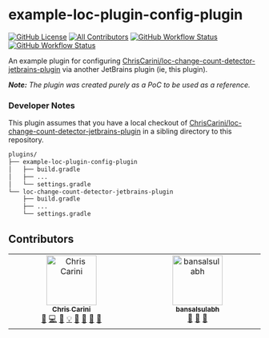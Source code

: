 # example-loc-plugin-config-plugin

[![GitHub License](https://img.shields.io/github/license/ChrisCarini/example-loc-plugin-config-plugin?style=flat-square)](https://github.com/ChrisCarini/example-loc-plugin-config-plugin/blob/main/LICENSE)
[![All Contributors](https://img.shields.io/github/all-contributors/ChrisCarini/example-loc-plugin-config-plugin?color=ee8449&style=flat-square)](#contributors)
[![GitHub Workflow Status](https://img.shields.io/github/actions/workflow/status/ChrisCarini/example-loc-plugin-config-plugin/build.yml?branch=main&logo=GitHub&style=flat-square)](https://github.com/ChrisCarini/example-loc-plugin-config-plugin/actions/workflows/build.yml)
[![GitHub Workflow Status](https://img.shields.io/github/actions/workflow/status/ChrisCarini/example-loc-plugin-config-plugin/compatibility.yml?branch=main&label=IntelliJ%20Plugin%20Compatibility&logo=GitHub&style=flat-square)](https://github.com/ChrisCarini/example-loc-plugin-config-plugin/actions/workflows/compatibility.yml)


<!-- Plugin description -->
An example plugin for configuring [ChrisCarini/loc-change-count-detector-jetbrains-plugin](https://github.com/ChrisCarini/loc-change-count-detector-jetbrains-plugin) via another JetBrains plugin (ie, this plugin).
<!-- Plugin description end -->

_**Note:** The plugin was created purely as a PoC to be used as a reference._

### Developer Notes

This plugin assumes that you have a local checkout of [ChrisCarini/loc-change-count-detector-jetbrains-plugin](https://github.com/ChrisCarini/loc-change-count-detector-jetbrains-plugin) in a sibling directory to this repository.

```bash
plugins/
├── example-loc-plugin-config-plugin
│   ├── build.gradle
│   ├── ...
│   └── settings.gradle
└── loc-change-count-detector-jetbrains-plugin
    ├── build.gradle
    ├── ...
    └── settings.gradle
```

## Contributors

<!-- ALL-CONTRIBUTORS-LIST:START - Do not remove or modify this section -->
<!-- prettier-ignore-start -->
<!-- markdownlint-disable -->
<table>
  <tbody>
    <tr>
      <td align="center" valign="top" width="14.28%"><a href="https://github.com/ChrisCarini"><img src="https://avatars.githubusercontent.com/u/6374067?v=4?s=100" width="100px;" alt="Chris Carini"/><br /><sub><b>Chris Carini</b></sub></a><br /><a href="#bug-ChrisCarini" title="Bug reports">🐛</a> <a href="#code-ChrisCarini" title="Code">💻</a> <a href="#doc-ChrisCarini" title="Documentation">📖</a> <a href="#example-ChrisCarini" title="Examples">💡</a> <a href="#ideas-ChrisCarini" title="Ideas, Planning, & Feedback">🤔</a> <a href="#maintenance-ChrisCarini" title="Maintenance">🚧</a> <a href="#question-ChrisCarini" title="Answering Questions">💬</a> <a href="#review-ChrisCarini" title="Reviewed Pull Requests">👀</a></td>
      <td align="center" valign="top" width="14.28%"><a href="https://github.com/bansalsulabh"><img src="https://avatars.githubusercontent.com/u/7255818?v=4?s=100" width="100px;" alt="bansalsulabh"/><br /><sub><b>bansalsulabh</b></sub></a><br /><a href="#ideas-bansalsulabh" title="Ideas, Planning, & Feedback">🤔</a> <a href="#review-bansalsulabh" title="Reviewed Pull Requests">👀</a> <a href="#userTesting-bansalsulabh" title="User Testing">📓</a></td>
    </tr>
  </tbody>
</table>

<!-- markdownlint-restore -->
<!-- prettier-ignore-end -->

<!-- ALL-CONTRIBUTORS-LIST:END -->